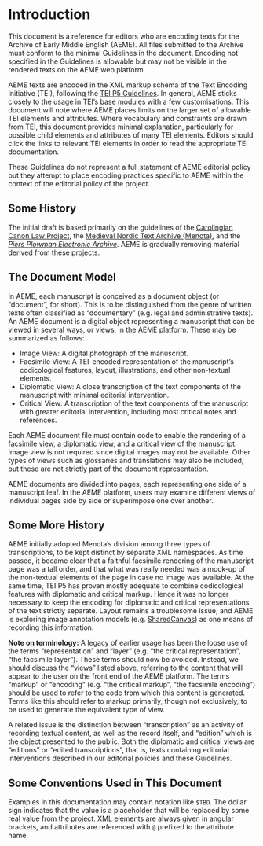 # Introduction
This document is a reference for editors who are encoding texts for the Archive of Early Middle English (AEME). All files submitted to the Archive must conform to the minimal Guidelines in the document. Encoding not specified in the Guidelines is allowable but may not be visible in the rendered texts on the AEME web platform.

AEME texts are encoded in the XML markup schema of the Text Encoding Initiative (TEI), following the <a href="http://www.tei-c.org/Guidelines/P5/" target="_blank">TEI P5 Guidelines</a>. In general, AEME sticks closely to the usage in TEI’s base modules with a few customisations. This document will note where AEME places limits on the larger set of allowable TEI elements and attributes. Where vocabulary and constraints are drawn from TEI, this document provides minimal explanation, particularly for possible child elements and attributes of many TEI elements. Editors should click the links to relevant TEI elements in order to read the appropriate TEI documentation.

These Guidelines do not represent a full statement of AEME editorial policy but they attempt to place encoding practices specific to AEME within the context of the editorial policy of the project.

## Some History

The initial draft is based primarily on the guidelines of the <a href="http://ccl/rch/uky.edu/using-TEI" target="_blank">Carolingian Canon Law Project</a>, the <a href="http://www.menota.org/HB_index.xml" target="_blank">Medieval Nordic Text Archive (Menota)</a>, and the <a href="http://www3.iath.virginia.edu/seenet/piers/protocoltran.html" target="_blank">_Piers Plowman Electronic Archive_</a>. AEME is gradually removing material derived from these projects.

## The Document Model

In AEME, each manuscript is conceived as a document object (or “document”, for short). This is to be distinguished from the genre of written texts often classified as “documentary” (e.g. legal and administrative texts). An AEME document is a digital object representing a manuscript that can be viewed in several ways, or views, in the AEME platform. These may be summarized as follows:

* Image View: A digital photograph of the manuscript.
* Facsimile View: A TEI-encoded representation of the manuscript’s codicological features, layout, illustrations, and other non-textual elements.
* Diplomatic View: A close transcription of the text components of the manuscript with minimal editorial intervention.
* Critical View: A transcription of the text components of the manuscript with greater editorial intervention, including most critical notes and references.

Each AEME document file must contain code to enable the rendering of a facsimile view, a diplomatic view, and a critical view of the manuscript. Image view is not required since digital images may not be available. Other types of views such as glossaries and translations may also be included, but these are not strictly part of the document representation.

AEME documents are divided into pages, each representing one side of a manuscript leaf. In the AEME platform, users may examine different views of individual pages side by side or superimpose one over another.

## Some More History

AEME initially adopted Menota’s division among three types of transcriptions, to be kept distinct by separate XML namespaces. As time passed, it became clear that a faithful facsimile rendering of the manuscript page was a tall order, and that what was really needed was a mock-up of the non-textual elements of the page in case no image was available. At the same time, TEI P5 has proven mostly adequate to combine codicological features with diplomatic and critical markup. Hence it was no longer necessary to keep the encoding for diplomatic and critical representations of the text strictly separate. Layout remains a troublesome issue, and AEME is exploring image annotation models (e.g. <a href="http://iiif.io/" target="_blank">SharedCanvas</a>) as one means of recording this information.

**Note on terminology:** A legacy of earlier usage has been the loose use of the terms “representation” and “layer” (e.g. “the critical representation”, “the facsimile layer”). These terms should now be avoided. Instead, we should discuss the “views” listed above, referring to the content that will appear to the user on the front end of the AEME platform. The terms “markup” or “encoding” (e.g. “the critical markup”, “the facsimile encoding”) should be used to refer to the code from which this content is generated. Terms like this should refer to markup primarily, though not exclusively, to be used to generate the equivalent type of view.

A related issue is the distinction between “transcription” as an activity of recording textual content, as well as the record itself, and “edition” which is the object presented to the public. Both the diplomatic and critical views are “editions” or “edited transcriptions”, that is, texts containing editorial interventions described in our editorial policies and these Guidelines.

## Some Conventions Used in This Document

Examples in this documentation may contain notation like `$TBD`. The dollar sign indicates that the value is a placeholder that will be replaced by some real value from the project. XML elements are always given in angular brackets, and attributes are referenced with `@` prefixed to the attribute name.